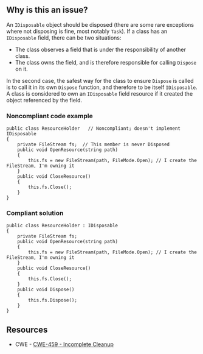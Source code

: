 ## Why is this an issue?

An `IDisposable` object should be disposed (there are some rare exceptions where not disposing is fine, most notably `Task`).
If a class has an `IDisposable` field, there can be two situations:

-   The class observes a field that is under the responsibility of another class.
-   The class owns the field, and is therefore responsible for calling `Dispose` on it.

In the second case, the safest way for the class to ensure `Dispose` is called is to call it in its own `Dispose` function,
and therefore to be itself `IDisposable`. A class is considered to own an `IDisposable` field resource if it created the object
referenced by the field.

### Noncompliant code example

    public class ResourceHolder   // Noncompliant; doesn't implement IDisposable
    {
        private FileStream fs;  // This member is never Disposed
        public void OpenResource(string path)
        {
            this.fs = new FileStream(path, FileMode.Open); // I create the FileStream, I'm owning it
        }
        public void CloseResource()
        {
            this.fs.Close();
        }
    }

### Compliant solution

    public class ResourceHolder : IDisposable
    {
        private FileStream fs;
        public void OpenResource(string path)
        {
            this.fs = new FileStream(path, FileMode.Open); // I create the FileStream, I'm owning it
        }
        public void CloseResource()
        {
            this.fs.Close();
        }
        public void Dispose()
        {
            this.fs.Dispose();
        }
    }

## Resources

-   CWE - [CWE-459 - Incomplete Cleanup](https://cwe.mitre.org/data/definitions/459)